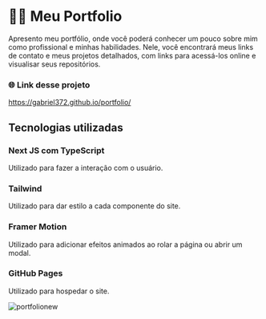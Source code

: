 # 👷🏼 Meu Portfolio

Apresento meu portfólio, onde você poderá conhecer um pouco sobre mim como profissional e minhas habilidades. Nele, você encontrará meus links de contato e meus projetos detalhados, com links para acessá-los online e visualisar seus repositórios.

### 🌐 Link desse projeto
https://gabriel372.github.io/portfolio/

## Tecnologias utilizadas

### Next JS com TypeScript
Utilizado para fazer a interação com o usuário.

### Tailwind
Utilizado para dar estilo a cada componente do site.

### Framer Motion
Utilizado para adicionar efeitos animados ao rolar a página ou abrir um modal.

### GitHub Pages
Utilizado para hospedar o site.

![portfolionew](https://github.com/Gabriel372/portfolio/assets/124525153/7980978b-0ae7-45c5-a275-674fa1c4f8b5)
